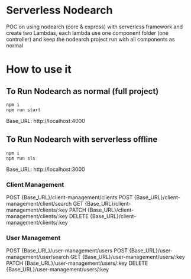# Serverless Nodearch

POC on using nodearch (core & express) with serverless framework and create two Lambdas, each lambda use one component folder (one controller) and keep the nodearch project run with all components as normal


# How to use it

## To Run Nodearch as normal (full project)

```
npm i
npm run start
```
Base_URL:  http://localhost:4000


## To Run Nodearch with serverless offline

```
npm i
npm run sls
```
Base_URL:  http://localhost:3000


### Client Management

POST {Base_URL}/client-management/clients
POST {Base_URL}/client-management/client/search
GET {Base_URL}/client-management/clients/:key
PATCH {Base_URL}/client-management/clients/:key
DELETE {Base_URL}/client-management/clients/:key


### User Management

POST {Base_URL}/user-management/users
POST {Base_URL}/user-management/user/search
GET {Base_URL}/user-management/users/:key
PATCH {Base_URL}/user-management/users/:key
DELETE {Base_URL}/user-management/users/:key